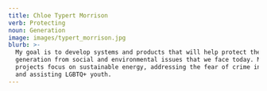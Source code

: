 ```yaml
---
title: Chloe Typert Morrison
verb: Protecting
noun: Generation
image: images/typert_morrison.jpg
blurb: >-
  My goal is to develop systems and products that will help protect the next
  generation from social and environmental issues that we face today. Many of my
  projects focus on sustainable energy, addressing the fear of crime in women,
  and assisting LGBTQ+ youth.
---
```

